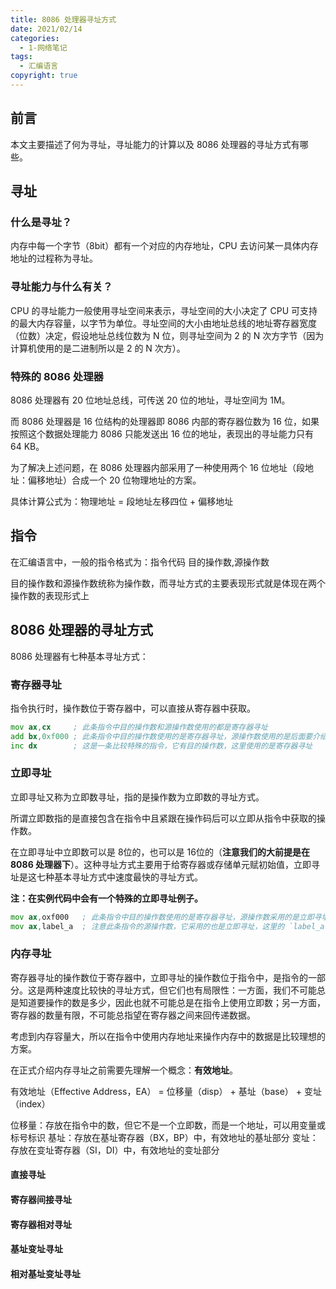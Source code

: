 ```yaml
---
title: 8086 处理器寻址方式
date: 2021/02/14
categories:
  - 1-网络笔记
tags:
  - 汇编语言
copyright: true
---
```


## 前言

本文主要描述了何为寻址，寻址能力的计算以及 8086 处理器的寻址方式有哪些。

## 寻址

### 什么是寻址？

内存中每一个字节（8bit）都有一个对应的内存地址，CPU 去访问某一具体内存地址的过程称为寻址。

### 寻址能力与什么有关？

CPU 的寻址能力一般使用寻址空间来表示，寻址空间的大小决定了 CPU 可支持的最大内存容量，以字节为单位。寻址空间的大小由地址总线的地址寄存器宽度（位数）决定，假设地址总线位数为 N 位，则寻址空间为 2 的 N 次方字节（因为计算机使用的是二进制所以是 2 的 N 次方）。

### 特殊的 8086 处理器

8086 处理器有 20 位地址总线，可传送 20 位的地址，寻址空间为 1M。

而 8086 处理器是 16 位结构的处理器即 8086 内部的寄存器位数为 16 位，如果按照这个数据处理能力 8086 只能发送出 16 位的地址，表现出的寻址能力只有 64 KB。

为了解决上述问题，在 8086 处理器内部采用了一种使用两个 16 位地址（段地址：偏移地址）合成一个 20 位物理地址的方案。

具体计算公式为：物理地址 = 段地址左移四位 + 偏移地址

## 指令

在汇编语言中，一般的指令格式为：指令代码 目的操作数,源操作数

目的操作数和源操作数统称为操作数，而寻址方式的主要表现形式就是体现在两个操作数的表现形式上

## 8086 处理器的寻址方式

8086 处理器有七种基本寻址方式：

### 寄存器寻址

指令执行时，操作数位于寄存器中，可以直接从寄存器中获取。

```asm
mov ax,cx     ; 此条指令中目的操作数和源操作数使用的都是寄存器寻址
add bx,0xf000 ; 此条指令中目的操作数使用的是寄存器寻址，源操作数使用的是后面要介绍的直接寻址
inc dx        ; 这是一条比较特殊的指令，它有目的操作数，这里使用的是寄存器寻址
```


### 立即寻址

立即寻址又称为立即数寻址，指的是操作数为立即数的寻址方式。

所谓立即数指的是直接包含在指令中且紧跟在操作码后可以立即从指令中获取的操作数。

在立即寻址中立即数可以是 8位的，也可以是 16位的（**注意我们的大前提是在 8086 处理器下**）。这种寻址方式主要用于给寄存器或存储单元赋初始值，立即寻址是这七种基本寻址方式中速度最快的寻址方式。

**注：在实例代码中会有一个特殊的立即寻址例子。**

```asm
mov ax,oxf000   ; 此条指令中目的操作数使用的是寄存器寻址，源操作数采用的是立即寻址
mov ax,label_a  ; 注意此条指令的源操作数，它采用的也是立即寻址，这里的 `label_a` 虽然是一个标号但是标号是数值的等价形式，它代表了所在位置的汇编地址，在编译阶段被转换为一个立即数
```

### 内存寻址

寄存器寻址的操作数位于寄存器中，立即寻址的操作数位于指令中，是指令的一部分。这是两种速度比较快的寻址方式，但它们也有局限性：一方面，我们不可能总是知道要操作的数是多少，因此也就不可能总是在指令上使用立即数；另一方面，寄存器的数量有限，不可能总指望在寄存器之间来回传递数据。

考虑到内存容量大，所以在指令中使用内存地址来操作内存中的数据是比较理想的方案。

在正式介绍内存寻址之前需要先理解一个概念：**有效地址**。

有效地址（Effective Address，EA） = 位移量（disp） + 基址（base） + 变址（index）

位移量：存放在指令中的数，但它不是一个立即数，而是一个地址，可以用变量或标号标识
基址：存放在基址寄存器（BX，BP）中，有效地址的基址部分
变址：存放在变址寄存器（SI，DI）中，有效地址的变址部分

#### 直接寻址

#### 寄存器间接寻址

#### 寄存器相对寻址

#### 基址变址寻址

#### 相对基址变址寻址